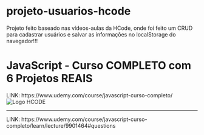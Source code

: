 # projeto-usuarios-hcode

Projeto feito baseado nas vídeos-aulas da HCode, onde foi feito um CRUD para cadastrar usuários e salvar as informações no localStorage do navegador!!!

<h1> JavaScript - Curso COMPLETO com 6 Projetos REAIS </h1>
LINK: https://www.udemy.com/course/javascript-curso-completo/

<image src="https://avatars1.githubusercontent.com/u/17248991?s=200&v=4" alt="Logo HCODE">

<hr>
LINK: https://www.udemy.com/course/javascript-curso-completo/learn/lecture/9901464#questions
